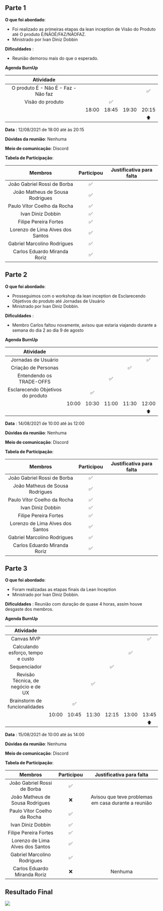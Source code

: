 ## Parte 1

**O que foi abordado**: 

- Foi realizado as primeiras etapas da lean inception de Visão do Produto até O produto É/NÃOÉ/FAZ/NÃOFAZ. 
- Ministrado por Ivan Diniz Dobbin


**Dificuldades** :

- Reunião demorou mais do que o esperado.

**Agenda BurnUp**

|Atividade| |   |  |   |  
|:---: | :---: | :---:  | :---: | :---: | 
|O produto É - Não É - Faz -Não faz| | | |:white_check_mark: | 
|Visão do produto| | :white_check_mark:| | |  
| |18:00 | 18:45| 19:30| 20:15| 
| |      |      |      |:arrow_up:|     


**Data** : 12/08/2021 de 18:00 até às 20:15

**Dúvidas da reunião**: Nenhuma

**Meio de comunicação**: Discord

**Tabela de Participação**:

|Membros|Participou|Justificativa para falta|
|:------:| :--------: | :--------: | 
|João Gabriel Rossi de Borba | :white_check_mark: | |
|João Matheus de Sousa Rodrigues | :white_check_mark: | |
|Paulo Vítor Coelho da Rocha | :white_check_mark: | |
|Ivan Diniz Dobbin | :white_check_mark: | |
|Filipe Pereira Fortes | :white_check_mark:| |
|Lorenzo de Lima Alves dos Santos | :white_check_mark:| |
|Gabriel Marcolino Rodrigues | :white_check_mark: | |
|Carlos Eduardo Miranda Roriz | :white_check_mark: | |

## Parte 2

**O que foi abordado**: 

- Prosseguimos com o workshop da lean inception de Esclarecendo Objetivos do produto até Jornadas de Usuário
- Ministrado por Ivan Diniz Dobbin.


**Dificuldades** :

- Membro Carlos faltou novamente, avisou que estaria viajando durante a semana do dia 2 ao dia 9 de agosto

**Agenda BurnUp**

|Atividade| |   |  |   | |
|:---: | :---: | :---:  | :---: | :---: | :---:
|Jornadas de Usuário| | | | | :white_check_mark:| 
|Criação de Personas| | | | :white_check_mark:| | 
|Entendendo os TRADE-OFFS| |  | :white_check_mark:| | | 
|Esclarecendo Objetivos do produto| |:white_check_mark: | | | | 
| |10:00 | 10:30| 11:00| 11:30| 12:00
| | | | | | :arrow_up: |



**Data** : 14/08/2021 de 10:00 até às 12:00

**Dúvidas da reunião**: Nenhuma

**Meio de comunicação**: Discord

**Tabela de Participação**:

|Membros|Participou|Justificativa para falta|
|:------:| :--------: | :--------: | 
|João Gabriel Rossi de Borba | :white_check_mark: | |
|João Matheus de Sousa Rodrigues | :white_check_mark: | |
|Paulo Vítor Coelho da Rocha | :white_check_mark: | |
|Ivan Diniz Dobbin | :white_check_mark: | |
|Filipe Pereira Fortes | :white_check_mark:| |
|Lorenzo de Lima Alves dos Santos | :white_check_mark:| |
|Gabriel Marcolino Rodrigues | :white_check_mark: | |
|Carlos Eduardo Miranda Roriz | :white_check_mark: |  |


## Parte 3

**O que foi abordado**: 

- Foram realizadas as etapas finais da Lean Inception
- Ministrado por Ivan Diniz Dobbin.

**Dificuldades** : Reunião com duração de quase 4 horas, assim houve desgaste dos membros.

**Agenda BurnUp**

|Atividade| |   |  |   | | |
|:---: | :---: | :---:  | :---: | :---: | :---:| :---:|
|Canvas MVP| | | | | | :white_check_mark:|
|Calculando esforço, tempo e custo| | | | |:white_check_mark: | |
|Sequenciador| |  | | :white_check_mark:| |  |
|Revisão Técnica, de negócio e de UX| | | :white_check_mark:| | | |  
|Brainstorm de funcionalidades| |:white_check_mark: | | | | | 
| |10:00 | 10:45| 11:30| 12:15|13:00|13:45|
| |      |      |      |      |     |:arrow_up: |


**Data** : 15/08/2021 de 10:00 até às 14:00

**Dúvidas da reunião**: Nenhuma

**Meio de comunicação**: Discord

**Tabela de Participação**:

|Membros|Participou|Justificativa para falta|
|:------:| :--------: | :--------: | 
|João Gabriel Rossi de Borba | :white_check_mark: | |
|João Matheus de Sousa Rodrigues | :x: | Avisou que teve problemas em casa durante a reunião |
|Paulo Vítor Coelho da Rocha | :white_check_mark: | |
|Ivan Diniz Dobbin | :white_check_mark: | |
|Filipe Pereira Fortes | :white_check_mark:| |
|Lorenzo de Lima Alves dos Santos | :white_check_mark:| |
|Gabriel Marcolino Rodrigues | :white_check_mark: | |
|Carlos Eduardo Miranda Roriz | :x: | Nenhuma |


## Resultado Final

[ ![](Lean_Inception.png) ](Lean_Inception.png)
